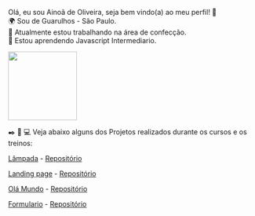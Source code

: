 Olá, eu sou Ainoã de Oliveira, seja bem vindo(a) ao meu perfil! 👋<br>
🌍 Sou de Guarulhos - São Paulo.<br>
🚀 Atualmente estou trabalhando na área de confecção.<br>
🧠 Estou aprendendo Javascript Intermediario.


<img height="140em" src="https://camo.githubusercontent.com/acb4ad3659622203bf3dc21040a6b9e161bc90a965feb128e654ffc71ba18e0e/68747470733a2f2f6769746875622d726561646d652d73746174732e76657263656c2e6170702f6170692f746f702d6c616e67732f3f757365726e616d653d68656c656e612d4c756a616e2d476f6d6573266c61796f75743d636f6d70616374266c616e67735f636f756e743d37267468656d653d68696768636f6e7472617374" style="max-width: 100%;">

✒️ 📖 💻 Veja abaixo alguns dos Projetos realizados durante os cursos e os treinos:

<a href="https://ainoa22.github.io/Lampada/" rel="nofollow">Lâmpada</a> - <a href="https://github.com/Ainoa22/Lampada">Repositório</a>

<a href="https://ainoa22.github.io/Landing-page/" rel="nofollow">Landing page</a> - <a href="https://github.com/Ainoa22/Landing-page">Repositório</a>

<a href="https://ainoa22.github.io/Ola-Mundo/" rel="nofollow">Olá Mundo</a> - <a href="https://github.com/Ainoa22/Ola-Mundo">Repositório</a>

<a href="https://ainoa22.github.io/Formulario/" rel="nofollow">Formulario</a> - <a href="https://github.com/Ainoa22/Formulario">Repositório</a>
